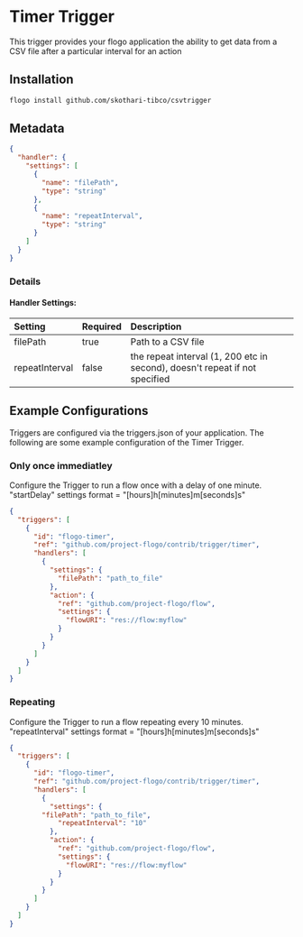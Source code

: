 <!--
title: CSV Timer

-->
# Timer Trigger
This trigger provides your flogo application the ability to get data from a CSV file after a particular interval for an action 

## Installation

```bash
flogo install github.com/skothari-tibco/csvtrigger
```

## Metadata
```json
{
  "handler": {
    "settings": [
      {
        "name": "filePath",
        "type": "string"
      },
      {
        "name": "repeatInterval",
        "type": "string"
      }
    ]
  }
}
```
### Details

#### Handler Settings:
| Setting  | Required | Description |
|:---------|:---------|:------------|
| filePath   | true     | Path to a CSV file
| repeatInterval | false     | the repeat interval (1, 200 etc in second), doesn't repeat if not specified


## Example Configurations

Triggers are configured via the triggers.json of your application. The following are some example configuration of the Timer Trigger.


### Only once immediatley
Configure the Trigger to run a flow once with a delay of one minute.  "startDelay" settings format = "[hours]h[minutes]m[seconds]s"

```json
{
  "triggers": [
    {
      "id": "flogo-timer",
      "ref": "github.com/project-flogo/contrib/trigger/timer",
      "handlers": [
        {
          "settings": {
            "filePath": "path_to_file"
          },
          "action": {
            "ref": "github.com/project-flogo/flow",
            "settings": {
              "flowURI": "res://flow:myflow"
            }
          }
        }
      ]
    }
  ]
}
```

### Repeating
Configure the Trigger to run a flow repeating every 10 minutes. "repeatInterval" settings format = "[hours]h[minutes]m[seconds]s"

```json
{
  "triggers": [
    {
      "id": "flogo-timer",
      "ref": "github.com/project-flogo/contrib/trigger/timer",
      "handlers": [
        {
          "settings": {
	    "filePath": "path_to_file",
            "repeatInterval": "10"
          },
          "action": {
            "ref": "github.com/project-flogo/flow",
            "settings": {
              "flowURI": "res://flow:myflow"
            }
          }
        }
      ]
    }
  ]
}
```
